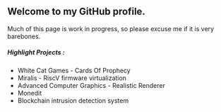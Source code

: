 
## Welcome to my GitHub profile. 
Much of this page is work in progress, so please excuse me if it is very barebones.

##### Highlight Projects : 
  - White Cat Games - Cards Of Prophecy
  - Miralis - RiscV firmware virtualization
  - Advanced Computer Graphics - Realistic Renderer 
  - Monedit
  - Blockchain intrusion detection system
